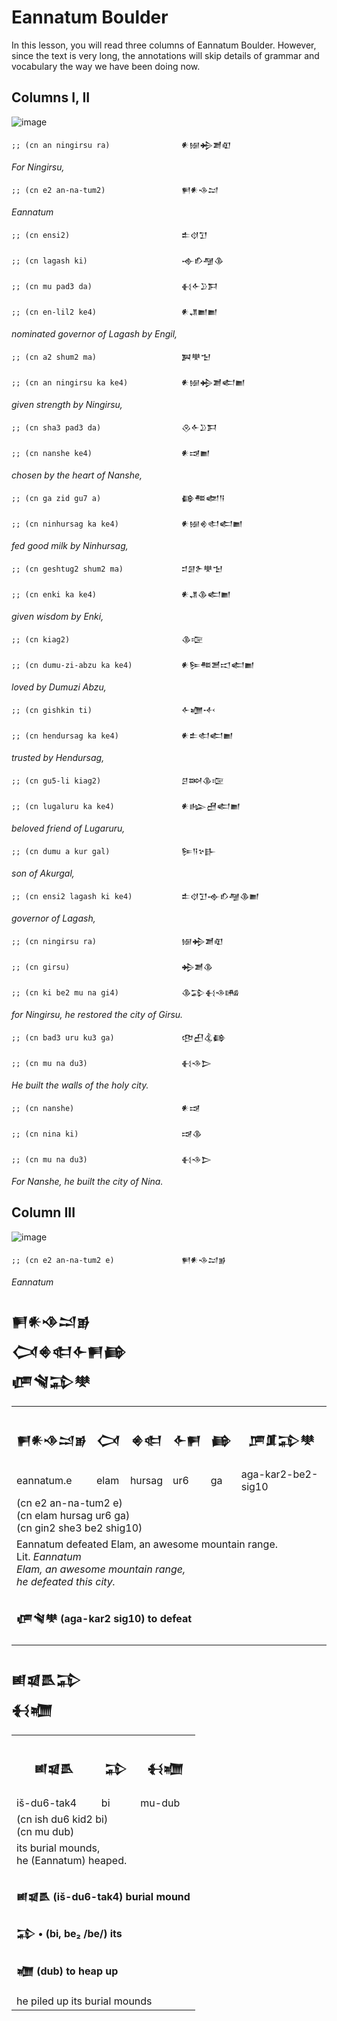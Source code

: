 # Eannatum Boulder
In this lesson, you will read three columns of Eannatum Boulder.
However, since the text is very long, the annotations will skip
details of grammar and vocabulary the way we have been doing now.

## Columns I, II

![image](https://github.com/user-attachments/assets/f604eb6c-95d6-44ec-95e4-7a686845d456)


```;; (cn an ningirsu ra)                𒀭𒎏𒄈𒋢𒊏```

*For Ningirsu,*

```;; (cn e2 an-na-tum2)                 𒂍𒀭𒈾𒁺```

*Eannatum*

```;; (cn ensi2)                         𒉺𒋼𒋛```

```;; (cn lagash ki)                     𒉢𒁓𒆷𒆠```

```;; (cn mu pad3 da)                    𒈬𒅆𒊒𒁕```
                                           
```;; (cn en-lil2 ke4)                   𒀭𒂗𒆤𒆤```

*nominated governor of Lagash by Engil,*

```;; (cn a2 shum2 ma)                   𒀉𒋧𒈠```

```;; (cn an ningirsu ka ke4)            𒀭𒎏𒄈𒋢𒅗𒆤```

*given strength by Ningirsu,*

```;; (cn sha3 pad3 da)                  𒊮𒅆𒊒𒁕```

```;; (cn nanshe ke4)                    𒀭𒀏𒆤```

*chosen by the heart of Nanshe,*

```;; (cn ga zid gu7 a)                  𒂵𒍣𒅥𒀀```

```;; (cn ninhursag ka ke4)              𒀭𒎏𒄯𒊕𒅗𒆤```

*fed good milk by Ninhursag,*

```;; (cn geshtug2 shum2 ma)             𒄑𒌆𒉿𒋧𒈠```

```;; (cn enki ka ke4)                   𒀭𒂗𒆠𒅗𒆤```

*given wisdom by Enki,*

```;; (cn kiag2)                         𒆠𒉘```

```;; (cn dumu-zi-abzu ka ke4)           𒀭𒌉𒍣𒍪𒀊𒅗𒆤```

*loved by Dumuzi Abzu,*

```;; (cn gishkin ti)                    𒅆𒁾𒋾```

```;; (cn hendursag ka ke4)              𒀭𒉺𒊕𒅗𒆤```

*trusted by Hendursag,*

```;; (cn gu5-li kiag2)                  𒆪𒇷𒆠𒉘```

```;; (cn lugaluru ka ke4)               𒀭𒈗𒍇𒅗𒆤```

*beloved friend of Lugaruru,*

```;; (cn dumu a kur gal)                𒌉𒀀𒆳𒃲```

*son of Akurgal,*

```;; (cn ensi2 lagash ki ke4)           𒉺𒋼𒋛𒉢𒁓𒆷𒆠𒆤```

*governor of Lagash,*

```;; (cn ningirsu ra)                   𒎏𒄈𒋢𒊏```

```;; (cn girsu)                         𒄈𒋢𒆠```

```;; (cn ki be2 mu na gi4)              𒆠𒁉𒈬𒈾𒄄```

*for Ningirsu, he restored the city of Girsu.*

```;; (cn bad3 uru ku3 ga)               𒂦𒌷𒆬𒂵```

```;; (cn mu na du3)                     𒈬𒈾𒆕```

*He built the walls of the holy city.*

```;; (cn nanshe)                        𒀭𒀏```

```;; (cn nina ki)                       𒀏𒆠```

```;; (cn mu na du3)                     𒈬𒈾𒆕```

*For Nanshe, he built the city of Nina.*

## Column III

![image](https://github.com/user-attachments/assets/b9428720-a765-44d6-b723-6a4e45330314)


```;; (cn e2 an-na-tum2 e)               𒂍𒀭𒈾𒁺𒂊```

*Eannatum*

<h2>𒂍𒀭𒈾𒁺𒂊 </br>𒉏𒄯𒊕𒅆𒂍𒂵</br>𒂇𒃸𒁉𒋧</h2>
<table>
  <tr>
    <th><h3>𒂍𒀭𒈾𒁺𒂊</h3></th>
    <th><h3>𒉏</h3></th>
    <th><h3>𒄯𒊕</h3></th>
    <th><h3>𒅆𒂍</h3></th>
    <th><h3>𒂵</h3></th>
    <th><h3>𒂆𒂠𒁉𒋧</h3></th>
  </tr>
  <tr>
    <td>eannatum.e</td>
    <td>elam</td>
    <td>hursag</td>
    <td>ur6</td>
    <td>ga</td>
    <td>aga-kar2-be2-sig10</td>
  </tr>
  <tr>
    <td colspan="6">
      (cn e2 an-na-tum2 e) </br>
      (cn elam hursag ur6 ga)</br>
      (cn gin2 she3 be2 shig10) 
    </td>
  </tr>
  <tr>
    <td colspan="6">
    Eannatum defeated Elam, an awesome mountain range.</br>
    Lit. <i>Eannatum</i></br>
     <i>Elam, an awesome mountain range,</i></br>
     <i>he defeated this city.</i>
    </td>
  </tr>
  <tr>
    <td colspan="6">
    <h4>𒂇𒃸𒋧	(aga-kar2 sig10) to defeat</h4>
    </td>
  </tr>
</table>

<h2>𒅖𒇯𒋺𒁉</br>𒈬𒁾</h2>
<table>
  <tr>
    <th><h3>𒅖𒇯𒋺</h3></th>
    <th><h3>𒁉</h3></th>
    <th><h3>𒈬𒁾</h3></th>
  </tr>
  <tr>
    <td>iš-du6-tak4</td>
    <td>bi</td>
    <td>mu-dub</td>
  </tr>
  <tr>
    <td colspan="3">
       (cn ish du6 kid2 bi)  </br>
      (cn mu dub)
    </td>
  </tr>
  <tr>
    <td colspan="3">
    its burial mounds,</br>
    he (Eannatum) heaped.
    </td>
  </tr>
  <tr>
    <td colspan="3">
    <h4>𒅖𒇯𒋺	(iš-du6-tak4) burial mound</h4>
    <h4>𒁉 • (bi, be₂ /be/) its</h4>
    <h4>𒁾 (dub) to heap up</h4>
    he piled up its burial mounds 
    </td>
  </tr>
</table>
